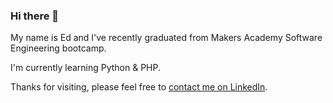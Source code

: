 ### Hi there 👋

My name is Ed and I've recently graduated from Makers Academy Software Engineering bootcamp.

I'm currently learning Python & PHP.

Thanks for visiting, please feel free to [contact me on LinkedIn](https://www.linkedin.com/in/edeman-george-3aaa1387/).
